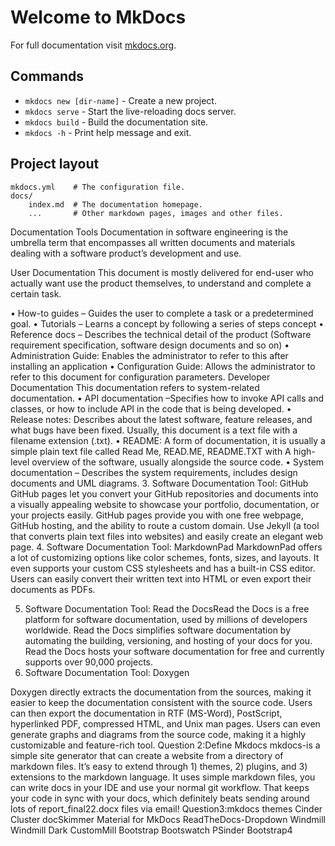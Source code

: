 # Welcome to MkDocs

For full documentation visit [mkdocs.org](https://www.mkdocs.org).

## Commands

* `mkdocs new [dir-name]` - Create a new project.
* `mkdocs serve` - Start the live-reloading docs server.
* `mkdocs build` - Build the documentation site.
* `mkdocs -h` - Print help message and exit.

## Project layout

    mkdocs.yml    # The configuration file.
    docs/
        index.md  # The documentation homepage.
        ...       # Other markdown pages, images and other files.


Documentation Tools
Documentation in software engineering is the umbrella term that encompasses all written documents and materials dealing with a software product’s development and use.

User Documentation
This document is mostly delivered for end-user who actually want use the product themselves, to understand and complete a certain task.
 
• How-to guides – Guides the user to complete a task or a predetermined goal.
• Tutorials – Learns a concept by following a series of steps concept
• Reference docs – Describes the technical detail of the product (Software requirement specification, software design documents and so on)
• Administration Guide: Enables the administrator to refer to this after installing an application
• Configuration Guide: Allows the administrator to refer to this document for configuration parameters.
Developer Documentation
This documentation refers to system-related documentation.
• API documentation –Specifies how to invoke API calls and classes, or how to include API in the code that is being developed.
• Release notes: Describes about the latest software, feature releases, and what bugs have been fixed. Usually, this document is a text file with a filename extension (.txt).
• README: A form of documentation, it is usually a simple plain text file called Read Me, READ.ME, README.TXT with A high-level overview of the software, usually alongside the source code.
• System documentation – Describes the system requirements, includes design documents and UML diagrams.
3. Software Documentation Tool: GitHub
GitHub pages let you convert your GitHub repositories and documents into a visually appealing website to showcase your portfolio, documentation, or your projects easily. GitHub pages provide you with one free webpage, GitHub hosting, and the ability to route a custom domain. Use Jekyll (a tool that converts plain text files into websites) and easily create an elegant web page.
4. Software Documentation Tool: MarkdownPad
MarkdownPad offers a lot of customizing options like color schemes, fonts, sizes, and layouts. It even supports your custom CSS stylesheets and has a built-in CSS editor. Users can easily convert their written text into HTML or even export their documents as PDFs.

5. Software Documentation Tool: Read the DocsRead the Docs is a free platform for software documentation, used by millions of developers worldwide. Read the Docs simplifies software documentation by automating the building, versioning, and hosting of your docs for you. Read the Docs hosts your software documentation for free and currently supports over 90,000 projects.
6. Software Documentation Tool: Doxygen

Doxygen directly extracts the documentation from the sources, making it easier to keep the documentation consistent with the source code. Users can then export the documentation in RTF (MS-Word), PostScript, hyperlinked PDF, compressed HTML, and Unix man pages. Users can even generate graphs and diagrams from the source code, making it a highly customizable and feature-rich tool.
Question 2:Define Mkdocs
mkdocs-is a simple site generator that can create a website from a directory of markdown files. 
It’s easy to extend through 1) themes, 2) plugins, and 3) extensions to the markdown language. 
It uses simple markdown files, you can write docs in your IDE and use your normal git workflow. That keeps your code in sync with your docs, which definitely beats sending around lots of report_final22.docx files via email!
Question3:mkdocs themes
Cinder
Cluster
docSkimmer
Material for MkDocs 
ReadTheDocs-Dropdown
Windmill
Windmill Dark
CustomMill
Bootstrap 
Bootswatch
PSinder
Bootstrap4


